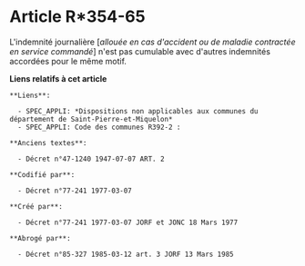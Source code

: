 # Article R*354-65

L'indemnité journalière [*allouée en cas d'accident ou de maladie contractée en service commandé*] n'est pas cumulable avec
d'autres indemnités accordées pour le même motif.

**Liens relatifs à cet article**

	**Liens**:

	  - SPEC_APPLI: *Dispositions non applicables aux communes du département de Saint-Pierre-et-Miquelon*
	  - SPEC_APPLI: Code des communes R392-2 :

	**Anciens textes**:

	  - Décret n°47-1240 1947-07-07 ART. 2

	**Codifié par**:

	  - Décret n°77-241 1977-03-07

	**Créé par**:

	  - Décret n°77-241 1977-03-07 JORF et JONC 18 Mars 1977

	**Abrogé par**:

	  - Décret n°85-327 1985-03-12 art. 3 JORF 13 Mars 1985
